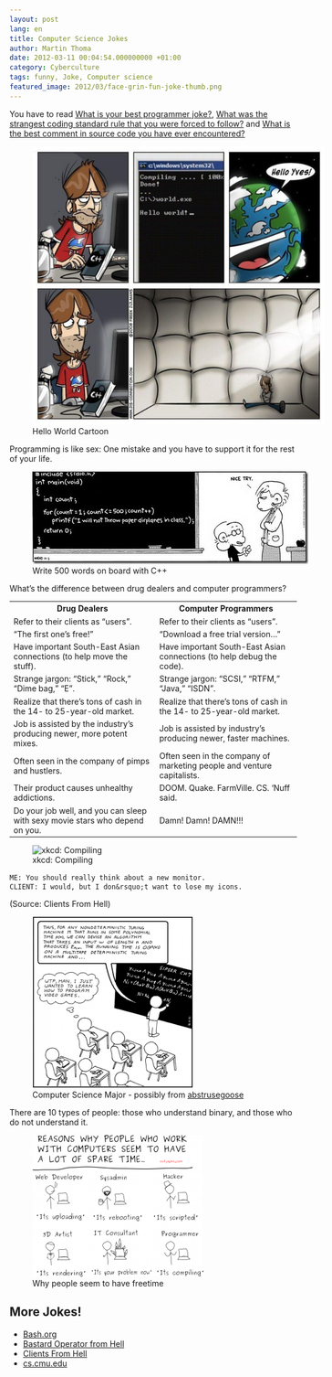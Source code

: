 ```yaml
---
layout: post
lang: en
title: Computer Science Jokes
author: Martin Thoma
date: 2012-03-11 00:04:54.000000000 +01:00
category: Cyberculture
tags: funny, Joke, Computer science
featured_image: 2012/03/face-grin-fun-joke-thumb.png
---
```

<div class="info">You have to read <a href="http://stackoverflow.com/q/234075/562769">What is your best programmer joke?</a>, <a href="http://stackoverflow.com/q/218123/562769">What was the strangest coding standard rule that you were forced to follow?</a> and <a href="http://stackoverflow.com/q/184618/562769">What is the best comment in source code you have ever encountered?</a></div>

<figure class="aligncenter">
            <a href="../images/2012/03/hello-world-cartoon.jpg"><img src="../images/2012/03/hello-world-cartoon.jpg" alt="Hello World Cartoon" style="max-width:512px;max-height:487px;" class=" wp-image-18071 "/></a>
            <figcaption class="text-center">Hello World Cartoon</figcaption>
        </figure>

Programming is like sex:
One mistake and you have to support it for the rest of your life.

<figure class="aligncenter">
            <a href="../images/2012/03/write-500-words-count-cpp.jpg"><img src="../images/2012/03/write-500-words-count-cpp.jpg" alt="Write 500 words on board with C++" style="max-width:484px;max-height:162px" class="size-full wp-image-18111"/></a>
            <figcaption class="text-center">Write 500 words on board with C++</figcaption>
        </figure>

What&rsquo;s the difference between drug dealers and computer programmers?
<table>
<tr>
<th>Drug Dealers</th>
<th>Computer Programmers</th>
</tr>
<tr>
<td>Refer to their clients as &ldquo;users&rdquo;.</td>
<td>Refer to their clients as &ldquo;users&rdquo;.</td>
</tr>
<tr>
<td>&ldquo;The first one&rsquo;s free!&rdquo;</td>
<td>&ldquo;Download a free trial version&hellip;&rdquo;</td>
</tr>
<tr>
<td>Have important South-East Asian connections (to help move the stuff).</td>
<td>Have important South-East Asian connections (to help debug the code).</td>
</tr>
<tr>
<td>Strange jargon: &ldquo;Stick,&rdquo; &ldquo;Rock,&rdquo; &ldquo;Dime bag,&rdquo; &ldquo;E&rdquo;.</td>
<td>Strange jargon: &ldquo;SCSI,&rdquo; &ldquo;RTFM,&rdquo; &ldquo;Java,&rdquo; &ldquo;ISDN&rdquo;.</td>
</tr>
<tr>
<td>Realize that there&rsquo;s tons of cash in the 14- to 25-year-old market.</td>
<td>Realize that there&rsquo;s tons of cash in the 14- to 25-year-old market.</td>
</tr>
<tr>
<td>Job is assisted by the industry&rsquo;s producing newer, more potent mixes.</td>
<td>Job is assisted by industry&rsquo;s producing newer, faster machines.</td>
</tr>
<tr>
<td>Often seen in the company of pimps and hustlers.</td>
<td>Often seen in the company of marketing people and venture capitalists.</td>
</tr>
<tr>
<td>Their product causes unhealthy addictions.</td>
<td>DOOM. Quake. FarmVille. CS. &lsquo;Nuff said.</td>
</tr>
<tr>
<td>Do your job well, and you can sleep with sexy movie stars who depend on you.</td>
<td>Damn! Damn! DAMN!!!</td>
</tr>
</table>

<figure class="wp-caption aligncenter">
    <img src="http://imgs.xkcd.com/comics/compiling.png" alt="xkcd: Compiling">
    <figcaption>xkcd: Compiling</figcaption>
</figure>

```text
ME: You should really think about a new monitor.
CLIENT: I would, but I don&rsquo;t want to lose my icons.
```
(Source: Clients From Hell)

<figure class="aligncenter">
            <a href="../images/2012/03/computer-science-major-282x300.png"><img src="../images/2012/03/computer-science-major-282x300.png" alt="Computer Science Major - possibly from abstrusegoose" style="max-width:282px;max-height:300px" class="size-medium"/></a>
            <figcaption class="text-center">Computer Science Major - possibly from <a href=http://abstrusegoose.com/a/206.htm>abstrusegoose</a></figcaption>
        </figure>

There are 10 types of people: those who understand binary, and those who do not understand it.

<figure class="aligncenter">
            <a href="../images/2012/03/why-people-seem-to-have-freetime-300x248.png"><img src="../images/2012/03/why-people-seem-to-have-freetime-300x248.png" alt="Why people seem to have freetime" style="max-width:300px;max-height:248px" class="size-medium"/></a>
            <figcaption class="text-center">Why people seem to have freetime</figcaption>
        </figure>

<h2>More Jokes!</h2>
<ul>
  <li><a href="http://bash.org/?random">Bash.org</a></li>
  <li><a href="http://bofh.ch/">Bastard Operator from Hell</a></li>
  <li><a href="http://clientsfromhell.net/">Clients From Hell</a></li>
  <li><a href="http://www.cs.cmu.edu/~eugene/quotes/prog.html">cs.cmu.edu</a></li>
</ul>
